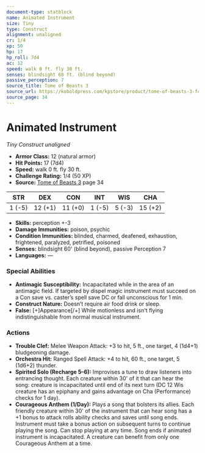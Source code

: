 ```yaml
---
document-type: statblock
name: Animated Instrument
size: Tiny
type: Construct
alignment: unaligned
cr: 1/4
xp: 50
hp: 17
hp_roll: 7d4
ac: 12
speed: walk 0 ft. fly 30 ft.
senses: blindsight 60 ft. (blind beyond) 
passive_perception: 7
source_title: Tome of Beasts 3
source_url: https://koboldpress.com/kpstore/product/tome-of-beasts-3-for-5th-edition/
source_page: 34
---
```


# Animated Instrument

*Tiny* *Construct* *unaligned*

- **Armor Class:** 12 (natural armor)
- **Hit Points:** 17 (7d4)
- **Speed:** walk 0 ft. fly 30 ft.
- **Challenge Rating:** 1/4 (50 XP)
- **Source:** [Tome of Beasts 3](https://koboldpress.com/kpstore/product/tome-of-beasts-3-for-5th-edition/) page 34

| STR | DEX | CON | INT | WIS | CHA |
| --- | --- | --- | --- | --- | --- |
| 1 (-5) | 12 (+1) | 11 (+0) | 1 (-5) | 5 (-3) | 15 (+2) |

- **Skills:** perception +-3
- **Damage Immunities:** poison, psychic
- **Condition Immunities:** blinded, charmed, deafened, exhaustion, frightened, paralyzed, petrified, poisoned
- **Senses:** blindsight 60' (blind beyond), passive Perception 7
- **Languages:** —

### Special Abilities

- **Antimagic Susceptibility:** Incapacitated while in the area of an antimagic field. If targeted by dispel magic instrument must succeed on a Con save vs. caster’s spell save DC or fall unconscious for 1 min.
- **Construct Nature:** Doesn’t require air food drink or sleep.
- **False:** [+]Appearance[/+] While motionless and isn't flying indistinguishable from normal musical instrument.

### Actions

- **Trouble Clef:** Melee Weapon Attack: +3 to hit, 5 ft., one target, 4 (1d4+1) bludgeoning damage.
- **Orchestra Hit:** Ranged Spell Attack: +4 to hit, 60 ft., one target, 5 (1d6+2) thunder.
- **Spirited Solo (Recharge 5–6):** Improvises a tune to draw listeners into entrancing thought. Each creature within 30' of it that can hear the song: creature is incapacitated until end of its next turn (DC 12 Wis creature has an epiphany and gains advantage on Cha (Performance) checks for 1 day).
- **Courageous Anthem (1/Day):** Plays a song that bolsters its allies. Each friendly creature within 30' of the instrument that can hear song has a +1 bonus to attack rolls ability checks and saves until song ends. Instrument must take a bonus action on subsequent turns to continue playing the song. Can stop playing at any time. Song ends if animated instrument is incapacitated. A creature can benefit from only one Courageous Anthem at a time.
